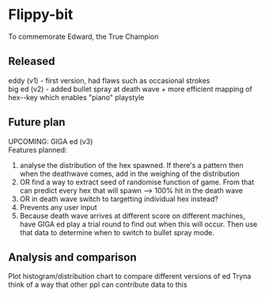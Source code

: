 # Flippy-bit

To commemorate Edward, the True Champion

## Released

eddy (v1) - first version, had flaws such as occasional strokes  
big ed (v2) - added bullet spray at death wave + more efficient mapping of hex--key which enables "piano" playstyle

## Future plan

UPCOMING: GIGA ed (v3)  
Features planned:

1. analyse the distribution of the hex spawned. If there's a pattern then when the deathwave comes, add in the weighing of the distribution
2. OR find a way to extract seed of randomise function of game. From that can predict every hex that will spawn --> 100% hit in the death wave
3. OR in death wave switch to targetting individual hex instead?
4. Prevents any user input
5. Because death wave arrives at different score on different machines, have GIGA ed play a trial round to find out when this will occur. 
Then use that data to determine when to switch to bullet spray mode.

## Analysis and comparison

Plot histogram/distribution chart to compare different versions of ed
Tryna think of a way that other ppl can contribute data to this
